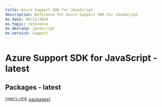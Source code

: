 ```yaml
---
title: Azure Support SDK for JavaScript
description: Reference for Azure Support SDK for JavaScript
ms.date: 04/15/2024
ms.topic: reference
ms.devlang: javascript
ms.service: support
---
```

# Azure Support SDK for JavaScript - latest
## Packages - latest
[!INCLUDE [packages](support-index.md)]